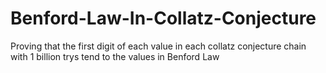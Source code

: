 # Benford-Law-In-Collatz-Conjecture
Proving that the first digit of each value in each collatz conjecture chain with 1 billion trys tend to the values in Benford Law
